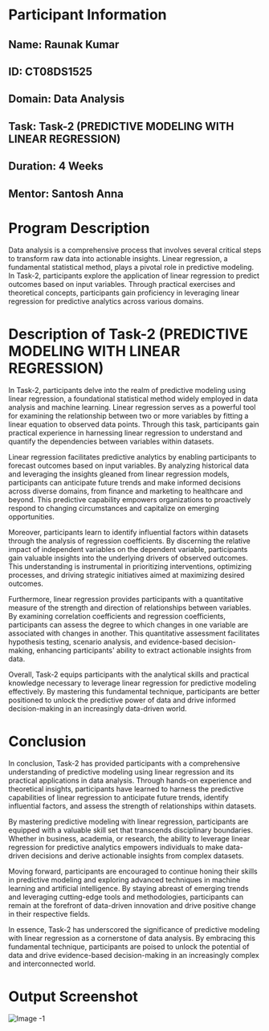 <h1>Participant Information</h1>
<h2>Name: Raunak Kumar</h2>
<h2>ID: CT08DS1525</h2>
<h2>Domain: Data Analysis</h2>
<h2>Task: Task-2 (PREDICTIVE MODELING WITH LINEAR REGRESSION)</h2>
<h2>Duration: 4 Weeks</h2>
<h2>Mentor: Santosh Anna</h2>

<h1>Program Description</h1>
<p>Data analysis is a comprehensive process that involves several critical steps to transform raw data into actionable insights. Linear regression, a fundamental statistical method, plays a pivotal role in predictive modeling. In Task-2, participants explore the application of linear regression to predict outcomes based on input variables. Through practical exercises and theoretical concepts, participants gain proficiency in leveraging linear regression for predictive analytics across various domains.</p>

<h1>Description of Task-2 (PREDICTIVE MODELING WITH LINEAR REGRESSION)</h1>
<p>In Task-2, participants delve into the realm of predictive modeling using linear regression, a foundational statistical method widely employed in data analysis and machine learning. Linear regression serves as a powerful tool for examining the relationship between two or more variables by fitting a linear equation to observed data points. Through this task, participants gain practical experience in harnessing linear regression to understand and quantify the dependencies between variables within datasets.</p>

<p>Linear regression facilitates predictive analytics by enabling participants to forecast outcomes based on input variables. By analyzing historical data and leveraging the insights gleaned from linear regression models, participants can anticipate future trends and make informed decisions across diverse domains, from finance and marketing to healthcare and beyond. This predictive capability empowers organizations to proactively respond to changing circumstances and capitalize on emerging opportunities.</p>

<p>Moreover, participants learn to identify influential factors within datasets through the analysis of regression coefficients. By discerning the relative impact of independent variables on the dependent variable, participants gain valuable insights into the underlying drivers of observed outcomes. This understanding is instrumental in prioritizing interventions, optimizing processes, and driving strategic initiatives aimed at maximizing desired outcomes.</p>

<p>Furthermore, linear regression provides participants with a quantitative measure of the strength and direction of relationships between variables. By examining correlation coefficients and regression coefficients, participants can assess the degree to which changes in one variable are associated with changes in another. This quantitative assessment facilitates hypothesis testing, scenario analysis, and evidence-based decision-making, enhancing participants' ability to extract actionable insights from data.</p>

<p>Overall, Task-2 equips participants with the analytical skills and practical knowledge necessary to leverage linear regression for predictive modeling effectively. By mastering this fundamental technique, participants are better positioned to unlock the predictive power of data and drive informed decision-making in an increasingly data-driven world.</p>

<h1>Conclusion</h1>
<p>In conclusion, Task-2 has provided participants with a comprehensive understanding of predictive modeling using linear regression and its practical applications in data analysis. Through hands-on experience and theoretical insights, participants have learned to harness the predictive capabilities of linear regression to anticipate future trends, identify influential factors, and assess the strength of relationships within datasets.</p>

<p>By mastering predictive modeling with linear regression, participants are equipped with a valuable skill set that transcends disciplinary boundaries. Whether in business, academia, or research, the ability to leverage linear regression for predictive analytics empowers individuals to make data-driven decisions and derive actionable insights from complex datasets.</p>

<p>Moving forward, participants are encouraged to continue honing their skills in predictive modeling and exploring advanced techniques in machine learning and artificial intelligence. By staying abreast of emerging trends and leveraging cutting-edge tools and methodologies, participants can remain at the forefront of data-driven innovation and drive positive change in their respective fields.</p>

<p>In essence, Task-2 has underscored the significance of predictive modeling with linear regression as a cornerstone of data analysis. By embracing this fundamental technique, participants are poised to unlock the potential of data and drive evidence-based decision-making in an increasingly complex and interconnected world.</p>

<h1>Output Screenshot</h1>

<img src="https://drive.google.com/uc?id=1HcTBHcX7phjlR7peCRmw-F_DbXXjtmNp" alt="Image -1">
